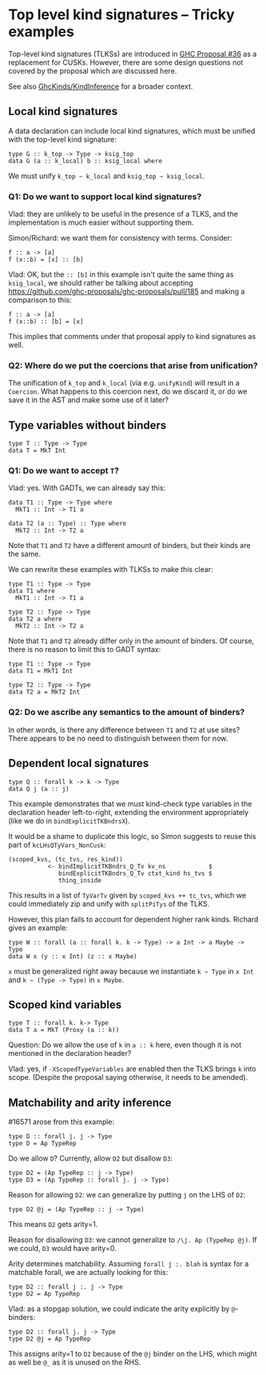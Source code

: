 # Top level kind signatures – Tricky examples

Top-level kind signatures (TLKSs) are introduced in [GHC Proposal #36](https://github.com/ghc-proposals/ghc-proposals/blob/master/proposals/0036-kind-signatures.rst) as a replacement for CUSKs. However, there are some design questions not covered by the proposal which are discussed here.

See also [GhcKinds/KindInference](ghc-kinds/kind-inference/) for a broader context.

## Local kind signatures

A data declaration can include local kind signatures, which must be unified with the top-level kind signature:

```
type G :: k_top -> Type -> ksig_top
data G (a :: k_local) b :: ksig_local where
```

We must unify `k_top ~ k_local` and `ksig_top ~ ksig_local`.

### Q1: Do we want to support local kind signatures?

Vlad: they are unlikely to be useful in the presence of a TLKS, and the implementation is much easier without supporting them.

Simon/Richard: we want them for consistency with terms. Consider:

```
f :: a -> [a]
f (x::b) = [x] :: [b]
```

Vlad: OK, but the `:: [b]` in this example isn't quite the same thing as `ksig_local`, we should rather be talking about accepting https://github.com/ghc-proposals/ghc-proposals/pull/185 and making a comparison to this:

```
f :: a -> [a]
f (x::b) :: [b] = [x]
```

This implies that comments under that proposal apply to kind signatures as well.

### Q2: Where do we put the coercions that arise from unification?

The unification of `k_top` and `k_local` (via e.g. `unifyKind`) will result in a `Coercion`. What happens to this coercion next, do we discard it, or do we save it in the AST and make some use of it later?

## Type variables without binders

```
type T :: Type -> Type
data T = MkT Int
```

### Q1: Do we want to accept `T`?

Vlad: yes. With GADTs, we can already say this:

```
data T1 :: Type -> Type where
  MkT1 :: Int -> T1 a

data T2 (a :: Type) :: Type where
  MkT2 :: Int -> T2 a
```

Note that `T1` and `T2` have a different amount of binders, but their kinds are the same.

We can rewrite these examples with TLKSs to make this clear:

```
type T1 :: Type -> Type
data T1 where
  MkT1 :: Int -> T1 a

type T2 :: Type -> Type
data T2 a where
  MkT2 :: Int -> T2 a
```

Note that `T1` and `T2` already differ only in the amount of binders. Of course, there is no reason to limit this to GADT syntax:

```
type T1 :: Type -> Type
data T1 = MkT1 Int

type T2 :: Type -> Type
data T2 a = MkT2 Int
```

### Q2: Do we ascribe any semantics to the amount of binders?

In other words, is there any difference between `T1` and `T2` at use sites? There appears to be no need to distinguish between them for now.

## Dependent local signatures

```
type Q :: forall k -> k -> Type
data Q j (a :: j)
```

This example demonstrates that we must kind-check type variables in the declaration header left-to-right, extending the environment appropriately (like we do in `bindExplicitTKBndrsX`).

It would be a shame to duplicate this logic, so Simon suggests to reuse this part of `kcLHsQTyVars_NonCusk`:

```
(scoped_kvs, (tc_tvs, res_kind))
           <- bindImplicitTKBndrs_Q_Tv kv_ns            $
              bindExplicitTKBndrs_Q_Tv ctxt_kind hs_tvs $
              thing_inside
```

This results in a list of `TyVarTv` given by `scoped_kvs ++ tc_tvs`, which we could immediately zip and unify with `splitPiTys` of the TLKS.

However, this plan fails to account for dependent higher rank kinds. Richard gives an example:

```
type W :: forall (a :: forall k. k -> Type) -> a Int -> a Maybe -> Type
data W x (y :: x Int) (z :: x Maybe)
```

`x` must be generalized right away because we instantiate `k ~ Type` in `x Int` and `k ~ (Type -> Type)` in `x Maybe`.

## Scoped kind variables

```
type T :: forall k. k-> Type
data T a = MkT (Proxy (a :: k))
```

Question: Do we allow the use of `k` in `a :: k` here, even though it is not mentioned in the declaration header?

Vlad: yes, if `-XScopedTypeVariables` are enabled then the TLKS brings `k` into scope. (Despite the proposal saying otherwise, it needs to be amended).

## Matchability and arity inference

#16571 arose from this example:

```
type D :: forall j. j -> Type
type D = Ap TypeRep
```

Do we allow `D`? Currently, allow `D2` but disallow `D3`:

```
type D2 = (Ap TypeRep :: j -> Type)
type D3 = (Ap TypeRep :: forall j. j -> Type)
```

Reason for allowing `D2`: we can generalize by putting `j` on the LHS of `D2`:

```
type D2 @j = (Ap TypeRep :: j -> Type)
```

This means `D2` gets arity=1.

Reason for disallowing `D3`: we cannot generalize to `/\j. Ap (TypeRep @j)`. If we could, `D3` would have arity=0.

Arity determines matchability. Assuming `forall j :. blah` is syntax for a matchable forall, we are actually looking for this:

```
type D2 :: forall j :. j -> Type
type D2 = Ap TypeRep
```

Vlad: as a stopgap solution, we could indicate the arity explicitly by `@`-binders:

```
type D2 :: forall j. j -> Type
type D2 @j = Ap TypeRep
```

This assigns arity=1 to `D2` because of the `@j` binder on the LHS, which might as well be `@_` as it is unused on the RHS.